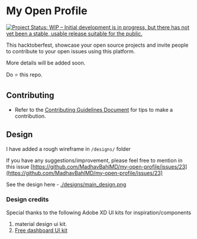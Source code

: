 # My Open Profile

[![Project Status: WIP – Initial development is in progress, but there has not yet been a stable, usable release suitable for the public.](https://www.repostatus.org/badges/latest/wip.svg)](https://www.repostatus.org/#wip)

This hacktoberfest, showcase your open source projects and invite people to contribute to your open issues using this platform.

More details will be added soon.

Do ⭐ this repo.

## Contributing
- Refer to the  [Contributing Guidelines Document](https://github.com/MadhavBahlMD/my-open-profile/blob/master/CONTRIBUTING.md) for tips to make a contribution.

## Design

I have added a rough wireframe in `/designs/` folder

If you have any suggestions/improvement, please feel free to mention in this issue [https://github.com/MadhavBahlMD/my-open-profile/issues/23](https://github.com/MadhavBahlMD/my-open-profile/issues/23)

See the design here - [./designs/main_design.png](./designs/main_design.png)

### Design credits 

Special thanks to the following Adobe XD UI kits for inspiration/components

1. material design ui kit.
2. [Free dashboard UI kit](https://www.behance.net/gallery/60714355/FREE-Dashboard-UI-Kit-for-Adobe-XD)
